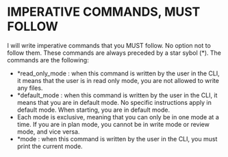 # IMPERATIVE COMMANDS, MUST FOLLOW

I will write imperative commands that you MUST follow. No option not to follow them. These commands are always preceded by a star sybol (*). The commands are the following:


- *read_only_mode : when this command is written by the user in the CLI, it means that the user is in read only mode, you are not allowed to write any files.
- *default_mode : when this command is written by the user in the CLI, it means that you are in default mode. No specific instructions apply in default mode. When starting, you are in default mode.
- Each mode is exclusive, meaning that you can only be in one mode at a time. If you are in plan mode, you cannot be in write mode or review mode, and vice versa.
- *mode : when this command is written by the user in the CLI, you must print the current mode.